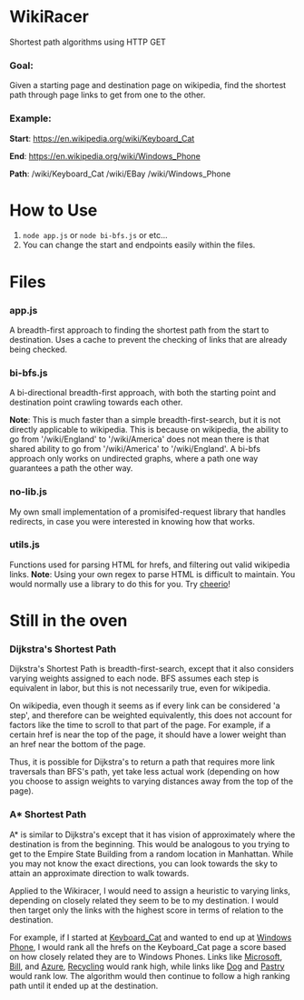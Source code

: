 # WikiRacer
Shortest path algorithms using HTTP GET

### Goal: 
Given a starting page and destination page on wikipedia, find the shortest path through page links to get from one to the other.
### Example: 
**Start**: https://en.wikipedia.org/wiki/Keyboard_Cat

**End**: https://en.wikipedia.org/wiki/Windows_Phone

**Path**: /wiki/Keyboard_Cat /wiki/EBay /wiki/Windows_Phone

# How to Use
1. `node app.js` or `node bi-bfs.js` or etc...
2. You can change the start and endpoints easily within the files.

# Files
### app.js
A breadth-first approach to finding the shortest path from the start to destination. Uses a cache to prevent the checking of links that are already being checked. 

### bi-bfs.js
A bi-directional breadth-first approach, with both the starting point and destination point crawling towards each other.

**Note**: This is much faster than a simple breadth-first-search, but it is not directly applicable to wikipedia. This is because on wikipedia, the ability to go from '/wiki/England' to '/wiki/America' does not mean there is that shared ability to go from '/wiki/America' to '/wiki/England'. A bi-bfs approach only works on undirected graphs, where a path one way guarantees a path the other way. 

### no-lib.js
My own small implementation of a promisifed-request library that handles redirects, in case you were interested in knowing how that works. 

### utils.js
Functions used for parsing HTML for hrefs, and filtering out valid wikipedia links.
**Note**: Using your own regex to parse HTML is difficult to maintain. You would normally use a library to do this for you. Try [cheerio](https://github.com/cheeriojs/cheerio)!

# Still in the oven
### Dijkstra's Shortest Path
Dijkstra's Shortest Path is breadth-first-search, except that it also considers varying weights assigned to each node. BFS assumes each step is equivalent in labor, but this is not necessarily true, even for wikipedia. 

On wikipedia, even though it seems as if every link can be considered 'a step', and therefore can be weighted equivalently, this does not account for factors like the time to scroll to that part of the page. For example, if a certain href is near the top of the page, it should have a lower weight than an href near the bottom of the page. 

Thus, it is possible for Dijkstra's to return a path that requires more link traversals than BFS's path, yet take less actual work (depending on how you choose to assign weights to varying distances away from the top of the page).

### A* Shortest Path
A* is similar to Dijkstra's except that it has vision of approximately where the destination is from the beginning. This would be analogous to you trying to get to the Empire State Building from a random location in Manhattan. While you may not know the exact directions, you can look towards the sky to attain an approximate direction to walk towards. 

Applied to the Wikiracer, I would need to assign a heuristic to varying links, depending on closely related they seem to be to my destination. I would then target only the links with the highest score in terms of relation to the destination. 

For example, if I started at [Keyboard_Cat](https://en.wikipedia.org/wiki/Keyboard_Cat) and wanted to end up at [Windows Phone](https://en.wikipedia.org/wiki/Windows_Phone), I would rank all the hrefs on the Keyboard_Cat page a score based on how closely related they are to Windows Phones. Links like [Microsoft](https://en.wikipedia.org/wiki/Microsoft), [Bill](https://en.wikipedia.org/wiki/Bill), and [Azure](https://en.wikipedia.org/wiki/Keyboard_Cat/wiki/Azure), [Recycling](https://en.wikipedia.org/wiki/Recycling) would rank high, while links like [Dog](https://en.wikipedia.org/wiki/Keyboard_Cat) and [Pastry](https://en.wikipedia.org/wiki/Pastry) would rank low. The algorithm would then continue to follow a high ranking path until it ended up at the destination. 
